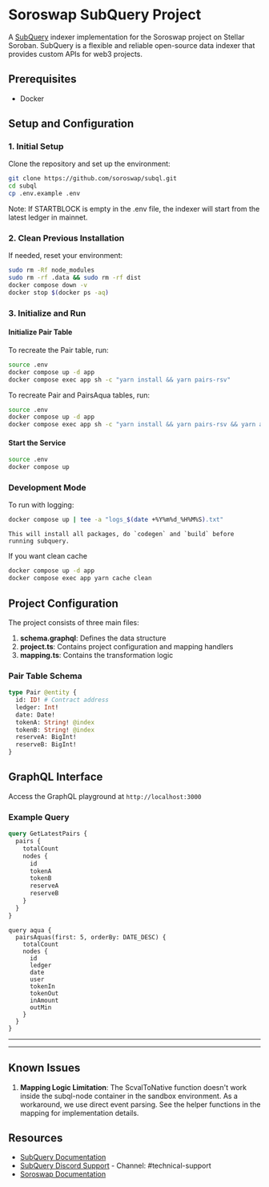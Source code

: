 # Soroswap SubQuery Project

A [SubQuery](https://subquery.network) indexer implementation for the Soroswap project on Stellar Soroban. SubQuery is a flexible and reliable open-source data indexer that provides custom APIs for web3 projects.

## Prerequisites

- Docker

## Setup and Configuration

### 1. Initial Setup

Clone the repository and set up the environment:
```bash
git clone https://github.com/soroswap/subql.git
cd subql
cp .env.example .env
```

Note: If STARTBLOCK is empty in the .env file, the indexer will start from the latest ledger in mainnet.

### 2. Clean Previous Installation

If needed, reset your environment:
```bash
sudo rm -Rf node_modules
sudo rm -rf .data && sudo rm -rf dist
docker compose down -v
docker stop $(docker ps -aq)
```

### 3. Initialize and Run

#### Initialize Pair Table
To recreate the Pair table, run:
```bash
source .env 
docker compose up -d app
docker compose exec app sh -c "yarn install && yarn pairs-rsv"
```
To recreate Pair and PairsAqua tables, run:
```bash
source .env 
docker compose up -d app
docker compose exec app sh -c "yarn install && yarn pairs-rsv && yarn aqua-pools"
```

#### Start the Service
```bash
source .env
docker compose up
```

### Development Mode

To run with logging:
```bash
docker compose up | tee -a "logs_$(date +%Y%m%d_%H%M%S).txt"
```
    This will install all packages, do `codegen` and `build` before running subquery.
If you want clean cache
```bash
docker compose up -d app
docker compose exec app yarn cache clean
```

## Project Configuration

The project consists of three main files:

1. **schema.graphql**: Defines the data structure
2. **project.ts**: Contains project configuration and mapping handlers
3. **mapping.ts**: Contains the transformation logic

### Pair Table Schema
```graphql
type Pair @entity {
  id: ID! # Contract address
  ledger: Int!
  date: Date!
  tokenA: String! @index
  tokenB: String! @index
  reserveA: BigInt!
  reserveB: BigInt!
}
```

## GraphQL Interface

Access the GraphQL playground at `http://localhost:3000`

### Example Query

```graphql
query GetLatestPairs {
  pairs {
    totalCount
    nodes {
      id
      tokenA
      tokenB
      reserveA
      reserveB
    }
  }
}
```
```subgraql
query aqua {
  pairsAquas(first: 5, orderBy: DATE_DESC) {
    totalCount
    nodes {
      id
      ledger
      date
      user
      tokenIn
      tokenOut
      inAmount
      outMin
    }
  }
}
```

----------------
----------------
## Known Issues

1. **Mapping Logic Limitation**: The ScvalToNative function doesn't work inside the subql-node container in the sandbox environment. As a workaround, we use direct event parsing. See the helper functions in the mapping for implementation details.

## Resources

- [SubQuery Documentation](https://academy.subquery.network)
- [SubQuery Discord Support](https://discord.com/invite/subquery) - Channel: #technical-support
- [Soroswap Documentation](https://docs.soroswap.finance)